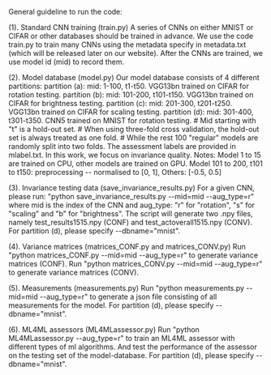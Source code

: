 General guideline to run the code:

(1). Standard CNN training (train.py)
    A series of CNNs on either MNIST or CIFAR or other databases should be trained in advance. We use the code train.py to train many CNNs using the metadata specify in metadata.txt (which will be released later on our website).
    After the CNNs are trained, we use model id (mid) to record them.


(2). Model database (model.py)
    Our model database consists of 4 different partitions:
	    partition (a): mid: 1-100, t1-t50. VGG13bn trained on CIFAR for rotation testing.
	    partition (b): mid: 101-200, t101-t150. VGG13bn trained on CIFAR for brightness testing.
	    partition (c): mid: 201-300, t201-t250. VGG13bn trained on CIFAR for scaling testing.
	    partition (d): mid: 301-400, t301-t350. CNN5 trained on MNIST for rotation testing.
	    # Mid starting with "t" is a hold-out set. 
	    # When using three-fold cross validation, the hold-out set is always treated as one fold.
	    # While the rest 100 "regular" models are randomly split into two folds.
        The assessment labels are provided in mlabel.txt. In this work, we focus on invariance quality.
        Notes: Model 1 to 15 are trained on CPU, other models are trained on GPU.
               Model 101 to 200, t101 to t150: preprocessing -- normalised to [0, 1], Others: [-0.5, 0.5]


(3). Invariance testing data (save_invariance_results.py)
    For a given CNN, please run: "python save_invariance_results.py --mid=mid --aug_type=r" where mid is the index of the CNN and aug_type: "r" for "rotation", "s" for "scaling" and "b" for "brightness".
    The script will generate two .npy files, namely test_results1515.npy (CONF) and test_actoverall1515.npy (CONV).
    For partition (d), please specify --dbname="mnist".


(4). Variance matrices (matrices_CONF.py and matrices_CONV.py)
    Run "python matrices_CONF.py --mid=mid --aug_type=r" to generate variance matrices (CONF).
    Run "python matrices_CONV.py --mid=mid --aug_type=r" to generate variance matrices (CONV).


(5). Measurements (measurements.py)
    Run "python measurements.py --mid=mid --aug_type=r" to generate a json file consisting of all measurements for the model.
    For partition (d), please specify --dbname="mnist".
    

(6). ML4ML assessors (ML4MLassessor.py)
    Run "python ML4MLassessor.py --aug_type=r" to train an ML4ML assessor with different types of ml algorithms. And test the performance of the assessor on the testing set of the model-database.
    For partition (d), please specify --dbname="mnist".

